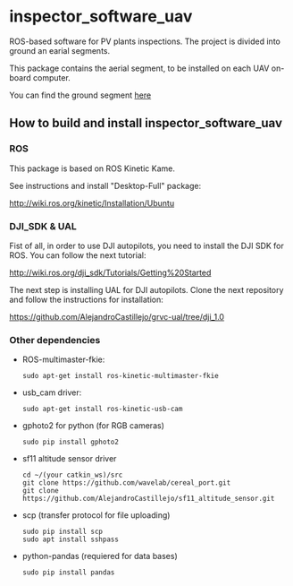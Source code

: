 # inspector_software_uav

ROS-based software for PV plants inspections. The project is divided into ground an earial segments.

This package contains the aerial segment, to be installed on each UAV on-board computer.

You can find the ground segment [here](http://olaf.grupotsk.com:8080/inspector/us/inspector_gcs.git)

## How to build and install inspector_software_uav

### ROS 

This package is based on ROS Kinetic Kame.

See instructions and install "Desktop-Full" package:

http://wiki.ros.org/kinetic/Installation/Ubuntu

### DJI_SDK & UAL

Fist of all, in order to use DJI autopilots, you need to install the DJI SDK for ROS. You can follow the next tutorial:

http://wiki.ros.org/dji_sdk/Tutorials/Getting%20Started

The next step is installing UAL for DJI autopilots. Clone the next repository and follow the instructions for installation:

https://github.com/AlejandroCastillejo/grvc-ual/tree/dji_1.0

### Other dependencies 

 * ROS-multimaster-fkie:
    ```
    sudo apt-get install ros-kinetic-multimaster-fkie
    ```

 * usb_cam driver:
    ```
    sudo apt-get install ros-kinetic-usb-cam
    ```

 * gphoto2 for python (for RGB cameras)
    ```
    sudo pip install gphoto2
    ```

 * sf11 altitude sensor driver
    ```
    cd ~/(your catkin_ws)/src
    git clone https://github.com/wavelab/cereal_port.git
    git clone https://github.com/AlejandroCastillejo/sf11_altitude_sensor.git
    ```

 * scp (transfer protocol for file uploading)
    ```
    sudo pip install scp
    sudo apt install sshpass
    ```
 
 * python-pandas (requiered for data bases)
    ```
    sudo pip install pandas
    ```
